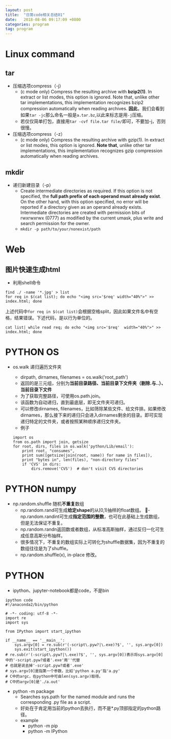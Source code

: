 ```yaml
---
layout: post
title:  "日常code相关总结01"
date:   2018-08-06 09:17:09 +0800
categories: program
tag: program
---
```


# Linux command

## tar
- 压缩选项compress（-j）
    - (c mode only) Compress the resulting archive with **bzip2(1)**.  In extract or list modes, this option is ignored.  Note that, unlike other tar implementations, this implementation recognizes bzip2 compression
    automatically when reading archives. **因此**，我们会看到如果`tar -jc`那么命名一般是`a.tar.bz`,以此来标志是用`-j`压缩。
    - 若仅仅简单打包，直接用```tar -cvf file.tar file/```即可，不要加-j，否则很慢。
- 压缩选项compress（-z）
    - (c mode only) Compress the resulting archive with gzip(1).  In extract or list modes, this option is ignored.  **Note that**, unlike other tar implementations, this implementation recognizes gzip compression automatically when reading archives.

## mkdir
- 递归新建目录（-p）
    - Create intermediate directories as required.  If this option is not specified, the **full path prefix of each operand must already exist**.  On the other hand, with this option specified, no error will be reported if a directory given as an operand already exists.  Intermediate directories are created with permission bits of rwxrwxrwx (0777) as modified by the current umask, plus write and search permission for the owner.
    - ```mkdir -p path/to/your/nonexist/path```


# Web

## 图片快速生成html
- 利用shell命令

```
find ./ -name '*.jpg' > list
for req in $(cat list); do echo "<img src='$req' width="40%">" >> index.html; done
```
上述代码中`for req in $(cat list)`会根据空格split，因此如果文件名中有空格，结果错误。下述代码，是以行为单位的。
```
cat list| while read req; do echo "<img src='$req'  width="40%">" >> index.html; done
```

# PYTHON OS

- os.walk 递归遍历文件夹
    - dirpath, dirnames, filenames = os.walk('root_path')
    - 返回的是三元组，分别为**当前目录路径、当前目录下文件夹（剔除.与..）、当前目录下文件**
    - 为了获取完整路径，可使用os.path.join。
    - 该函数为自动递归，直到最底层，即无文件夹可递归。
    - 可以修改dirnames, filenames，比如筛除某些文件、给文件排。如果修改dirnames，那么接下来的递归只会进入dirnames剩余的目录。即可实现递归特定的文件夹，或者按照某种顺序递归文件夹。
    - 例子  

    ```
    import os
    from os.path import join, getsize
    for root, dirs, files in os.walk('python/Lib/email'):
        print root, "consumes",
        print sum([getsize(join(root, name)) for name in files]),
        print "bytes in", len(files), "non-directory files"
        if 'CVS' in dirs:
            dirs.remove('CVS')  # don't visit CVS directories
    ```

# PYTHON numpy

- np.random.shuffle 随机**不重复**数组
    - np.random.rand可生成**给定shape**的从[0,1)抽样的float数组。
    - np.random.randint可生成**指定范围的整数**，也可在此基础上生成数组，但是无法保证不重复。
    - np.random.randn返回数或者数组，从标准高斯抽样，通过反归一化可生成任意高斯分布抽样。
    - 很多情况下，不重复的数组实际上可转化为shuffle数据集，因为不重复的数组往往是为了shuffle。
    - np.random.shuffle(x), in-place 修改。


# PYTHON

- ipython、jupyter-notebook都是code，不是bin

```
ipython code
#!/anaconda2/bin/python

# -*- coding: utf-8 -*-
import re
import sys

from IPython import start_ipython

if __name__ == '__main__':
    sys.argv[0] = re.sub(r'(-script\.pyw?|\.exe)?$', '', sys.argv[0])
    sys.exit(start_ipython())
# re.sub(r'(-script\.pyw?|\.exe)?$', '', sys.argv[0])表示将sys.argv[0]中的'-script.pyw?或者'.exe'用''代替
# 也就是说去掉'-script.pyw?或者'.exe'
# sys.argv[0]是指第一个参数，比如'python a.py'指'a.py'
# C中的argc，在python中可由len(sys.argv)取得。
# C中的argv[0]是'./a.out'
```

- python -m package
    - Searches sys.path for the named module and runs the corresponding .py file as a script.
    - 好处在于肯定用当前的python去执行，而不是*.py顶部指定的python路径。
    - example
        - python -m pip
        - python -m IPython
